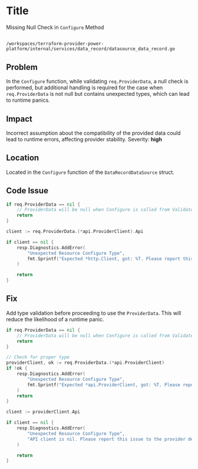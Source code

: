 # Title

Missing Null Check in `Configure` Method

##

`/workspaces/terraform-provider-power-platform/internal/services/data_record/datasource_data_record.go`

## Problem

In the `Configure` function, while validating `req.ProviderData`, a null check is performed, but additional handling is required for the case when `req.ProviderData` is not null but contains unexpected types, which can lead to runtime panics.

## Impact

Incorrect assumption about the compatibility of the provided data could lead to runtime errors, affecting provider stability. Severity: **high**

## Location

Located in the `Configure` function of the `DataRecordDataSource` struct.

## Code Issue

```go
if req.ProviderData == nil {
	// ProviderData will be null when Configure is called from ValidateConfig.  It's ok.
	return
}

client := req.ProviderData.(*api.ProviderClient).Api

if client == nil {
	resp.Diagnostics.AddError(
		"Unexpected Resource Configure Type",
		fmt.Sprintf("Expected *http.Client, got: %T. Please report this issue to the provider developers.", req.ProviderData),
	)

	return
}
```

## Fix

Add type validation before proceeding to use the `ProviderData`. This will reduce the likelihood of a runtime panic.

```go
if req.ProviderData == nil {
	// ProviderData will be null when Configure is called from ValidateConfig.  It's ok.
	return
}

// Check for proper type
providerClient, ok := req.ProviderData.(*api.ProviderClient)
if !ok {
	resp.Diagnostics.AddError(
		"Unexpected Resource Configure Type",
		fmt.Sprintf("Expected *api.ProviderClient, got: %T. Please report this issue to the provider developers.", req.ProviderData),
	)
	return
}

client := providerClient.Api

if client == nil {
	resp.Diagnostics.AddError(
		"Unexpected Resource Configure Type",
		"API client is nil. Please report this issue to the provider developers.",
	)

	return
}
```